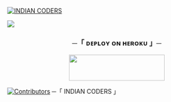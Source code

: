 [![INDIAN CODERS](https://github-stats-alpha.vercel.app/api?username=adityaranjan0918 "INDIAN CODERS")](https://github-stats-alpha.vercel.app/api?username=adityaranjan0918 "INDIAN CODERS")

 <img src="https://readme-typing-svg.herokuapp.com?color=FF0000&width=420&lines=🧋+─「 IT IS A POWERFULL TELEGRAM MUSIC BOT WITH SOME AWESOME FEATURES 」─+🧋">





<h3 align="center">
    ─「 ᴅᴇᴩʟᴏʏ ᴏɴ ʜᴇʀᴏᴋᴜ 」─
</h3>

<p align="center"><a href="https://dashboard.heroku.com/new?template=https://github.com/adityaranjan0918/INDIAN-Music"> <img src="https://img.shields.io/badge/Deploy%20On%20Heroku-00FFFF?style=for-the-badge&logo=heroku" width="220" height="60"/></a></p>

[![Contributors](https://contrib.rocks/image?repo=adityaranjan0918/devilx)](https://github.com/adityaranjan0918/indian-music/graphs/contributors)
─「 INDIAN CODERS 」
